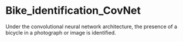 # Bike_identification_CovNet
Under the convolutional neural network architecture, the presence of a bicycle in a photograph or image is identified.

